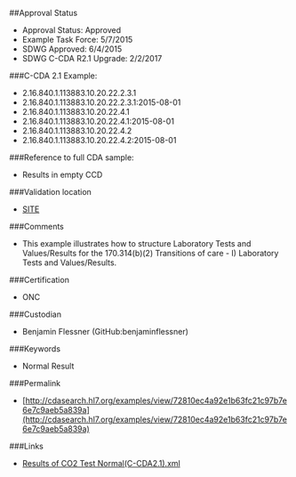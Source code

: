 ##Approval Status

* Approval Status: Approved
* Example Task Force: 5/7/2015
* SDWG Approved: 6/4/2015
* SDWG C-CDA R2.1 Upgrade: 2/2/2017

###C-CDA 2.1 Example:


* 2.16.840.1.113883.10.20.22.2.3.1
* 2.16.840.1.113883.10.20.22.2.3.1:2015-08-01
* 2.16.840.1.113883.10.20.22.4.1
* 2.16.840.1.113883.10.20.22.4.1:2015-08-01
* 2.16.840.1.113883.10.20.22.4.2
* 2.16.840.1.113883.10.20.22.4.2:2015-08-01

###Reference to full CDA sample:
* Results in empty CCD



###Validation location

* [SITE](https://sitenv.org/sandbox-ccda/ccda-validator)



###Comments

* This example illustrates how to structure Laboratory Tests and Values/Results for the 170.314(b)(2) Transitions of care - I) Laboratory Tests and Values/Results.

###Certification
* ONC

###Custodian

* Benjamin Flessner (GitHub:benjaminflessner)

###Keywords

* Normal Result

###Permalink

* [http://cdasearch.hl7.org/examples/view/72810ec4a92e1b63fc21c97b7e6e7c9aeb5a839a](http://cdasearch.hl7.org/examples/view/72810ec4a92e1b63fc21c97b7e6e7c9aeb5a839a)

###Links

* [Results of CO2 Test Normal(C-CDA2.1).xml](https://github.com/HL7/C-CDA-Examples/tree/master/Results/Results%20of%20CO2%20Test/Results%20of%20CO2%20Test%20Normal%28C-CDA2.1%29.xml)
